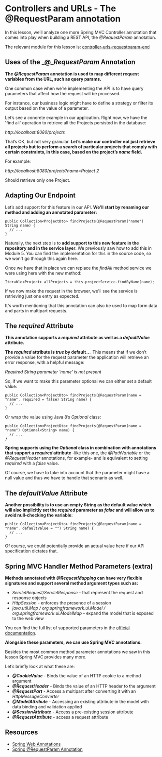 # Controllers and URLs - The @RequestParam annotation

In this lesson, we’ll analyze one more Spring MVC Controller annotation that comes into play when building a REST API, the _@RequestParam_ annotation.

The relevant module for this lesson is: [controller-urls-requestparam-end](https://github.com/nbicocchi/spring-boot-course/tree/module8/controller-urls-requestparam-end)

## Uses of the _@__RequestParam_ Annotation

**The** **_@RequestParam_** **annotation is used to map different request variables from the URL, such as query params.**

One common case when we’re implementing the API is to have query parameters that affect how the request will be processed.

For instance, our business logic might have to define a strategy or filter its output based on the value of a parameter.

Let’s see a concrete example in our application. Right now, we have the 'find all' operation to retrieve all the Projects persisted in the database:

_http://localhost:8080/projects_

That’s OK, but not very granular. **Let’s make our controller not just retrieve all projects but to perform a search of particular projects that comply with certain constraints, in this case, based on the project’s _name_ field.**

For example:

_http://localhost:8080/projects?name=Project 2_

Should retrieve only one Project.

## Adapting Our Endpoint

Let’s add support for this feature in our API. **We'll start by renaming our method and adding an annotated parameter:**

```
public Collection<ProjectDto> findProjects(@RequestParam("name") String name) {
  // ...
}
```

Naturally, the next step is to **add support to this new feature in the repository and in the service layer**. We previously saw how to add this in Module 5. You can find the implementation for this in the source code, so we won't go through this again here.

Once we have that in place we can replace the _findAll_ method service we were using here with the new method:

```
Iterable<Project> allProjects = this.projectService.findByName(name);
```

If we now make the request in the browser, we'll see the service is retrieving just one entry as expected.

It's worth mentioning that this annotation can also be used to map form data and parts in multipart requests.

## The _required_ Attribute

**This annotation supports a _required_ attribute as well as a _defaultValue_ attribute.**

**The _required_ attribute is _true_ by default_._** This means that if we don’t provide a value for the request parameter the application will retrieve an error response, with a helpful message:

_Required String parameter 'name' is not present_

So, if we want to make this parameter optional we can either set a default value:

```
public Collection<ProjectDto> findProjects(@RequestParam(name = "name", required = false) String name) {
  // ...
}
```

Or wrap the value using Java 8’s _Optional_ class:

```
public Collection<ProjectDto> findProjects(@RequestParam(name = "name") Optional<String> name) {
  // ...
}
```

**Spring supports using the _Optional_ class in combination with annotations that support a _required_ attribute** -like this one, the _@PathVariable_ or the _@RequestHeader_ annotations, for example- and is equivalent to setting _required_ with a _false_ value.

Of course, we have to take into account that the parameter might have a null value and thus we have to handle that scenario as well.

## The _defaultValue_ Attribute

**Another possibility is to use an empty String as the default value which will also implicitly set the _required_ parameter as _false_ and will allow us to avoid null-checking the variable:**

```
public Collection<ProjectDto> findProjects(@RequestParam(name = "name", defaultValue = "") String name) {
  // ...
}
```

Of course, we could potentially provide an actual value here if our API specification dictates that.

## Spring MVC Handler Method Parameters (extra)

**Methods annotated with _@RequestMapping_ can have very flexible signatures and support several method argument types such as:**

-   _ServletRequest/ServletResponse_ - that represent the request and response objects
-   _HttpSession_ - enforces the presence of a session
-   _java.util.Map / org.springframework.ui.Model / org.springframework.ui.ModelMap_ - expand the model that is exposed to the web view

You can find the full list of supported parameters in the [official documentation](https://docs.spring.io/spring/docs/current/spring-framework-reference/web.html#mvc-ann-arguments).

**Alongside these parameters, we can use Spring MVC annotations.**

Besides the most common method parameter annotations we saw in this lesson Spring MVC provides many more.

Let’s briefly look at what these are:

-   **_@CookieValue_** - Binds the value of an HTTP cookie to a method argument
-   **_@RequestHeader_** - Binds the value of an HTTP header to the argument
-   **_@RequestPart_** - Access a multipart after converting it with an _HttpMessageConverter_
-   **_@ModelAttribute_** - Accessing an existing attribute in the model with data binding and validation applied
-   **_@SessionAttribute_** - Access a pre-existing session attribute
-   **_@RequestAttribute_** - access a request attribute

## Resources
- [Spring Web Annotations](https://www.baeldung.com/spring-mvc-annotations)
- [Spring @RequestParam Annotation](https://www.baeldung.com/spring-request-param)
